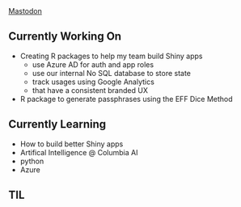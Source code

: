 
<!--
**ryanbthomas/ryanbthomas** is a ✨ _special_ ✨ repository because its `README.md` (this file) appears on your GitHub profile.

Here are some ideas to get you started:

- 🔭 I’m currently working on ...
- 🌱 I’m currently learning ...
- 👯 I’m looking to collaborate on ...
- 🤔 I’m looking for help with ...
- 💬 Ask me about ...
- 📫 How to reach me: ...
- 😄 Pronouns: ...
- ⚡ Fun fact: ...
-->
<head>
<a rel="me" href="https://fosstodon.org/@ryebreadnyc">Mastodon</a>
</head>

## Currently Working On

* Creating R packages to help my team build Shiny apps 
  - use Azure AD for auth and app roles
  - use our internal No SQL database to store state
  - track usages using Google Analytics
  - that have a consistent branded UX
* R package to generate passphrases using the EFF Dice Method 

## Currently Learning

* How to build better Shiny apps
* Artifical Intelligence @ Columbia AI
* python
* Azure

## TIL
<!-- TIL START -->

<!-- TIL END -->
